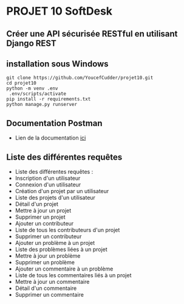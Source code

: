 # PROJET 10 SoftDesk
## Créer une API sécurisée RESTful en utilisant Django REST
## installation sous Windows

```` 
git clone https://github.com/YoucefCudder/projet10.git
cd projet10
python -m venv .env
 .env/scripts/activate
pip install -r requirements.txt
python manage.py runserver
````

## Documentation Postman

- Lien de la documentation [ici](https://documenter.getpostman.com/view/15846146/VUxPuSTh)


## Liste des différentes requêtes 
- Liste des différentes requêtes :
- Inscription d'un utilisateur
- Connexion d'un utilisateur
- Création d'un projet par un utilisateur
- Liste des projets d'un utilisateur
- Détail d'un projet
- Mettre à jour un projet
- Supprimer un projet
- Ajouter un contributeur
- Liste de tous les contributeurs d'un projet
- Supprimer un contributeur
- Ajouter un problème à un projet
- Liste des problèmes liées à un projet
- Mettre à jour un problème
- Supprimer un problème
- Ajouter un commentaire à un problème
- Liste de tous les commentaires liés à un projet
- Mettre à jour un commentaire
- Détail d'un commentaire
- Supprimer un commentaire
